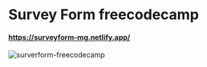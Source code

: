# Survey Form freecodecamp
#### https://surveyform-mg.netlify.app/
![surverform-freecodecamp](https://user-images.githubusercontent.com/85064536/155851155-60f3eb00-a2be-45ea-839e-7cf8316a4787.jpg)
